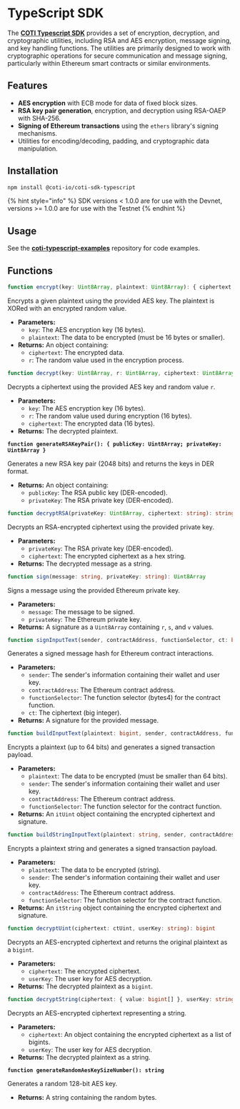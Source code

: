# TypeScript SDK

The [**COTI Typescript SDK**](https://github.com/coti-io/coti-sdk-typescript) provides a set of encryption, decryption, and cryptographic utilities, including RSA and AES encryption, message signing, and key handling functions. The utilities are primarily designed to work with cryptographic operations for secure communication and message signing, particularly within Ethereum smart contracts or similar environments.

## Features

* **AES encryption** with ECB mode for data of fixed block sizes.
* **RSA key pair generation**, encryption, and decryption using RSA-OAEP with SHA-256.
* **Signing of Ethereum transactions** using the `ethers` library's signing mechanisms.
* Utilities for encoding/decoding, padding, and cryptographic data manipulation.

## Installation

```bash
npm install @coti-io/coti-sdk-typescript
```

{% hint style="info" %}
SDK versions < 1.0.0 are for use with the Devnet, versions >= 1.0.0 are for use with the Testnet
{% endhint %}

## Usage

See the [**coti-typescript-examples**](https://github.com/coti-io/coti-typescript-examples) repository for code examples.

## Functions

```typescript
function encrypt(key: Uint8Array, plaintext: Uint8Array): { ciphertext: Uint8Array; r: Uint8Array }
```

Encrypts a given plaintext using the provided AES key. The plaintext is XORed with an encrypted random value.

* **Parameters:**
  * `key`: The AES encryption key (16 bytes).
  * `plaintext`: The data to be encrypted (must be 16 bytes or smaller).
* **Returns:** An object containing:
  * `ciphertext`: The encrypted data.
  * `r`: The random value used in the encryption process.

```typescript
function decrypt(key: Uint8Array, r: Uint8Array, ciphertext: Uint8Array): Uint8Array
```

Decrypts a ciphertext using the provided AES key and random value `r`.

* **Parameters:**
  * `key`: The AES encryption key (16 bytes).
  * `r`: The random value used during encryption (16 bytes).
  * `ciphertext`: The encrypted data (16 bytes).
* **Returns:** The decrypted plaintext.

<pre class="language-typescript"><code class="lang-typescript"><strong>function generateRSAKeyPair(): { publicKey: Uint8Array; privateKey: Uint8Array }
</strong></code></pre>

Generates a new RSA key pair (2048 bits) and returns the keys in DER format.

* **Returns:** An object containing:
  * `publicKey`: The RSA public key (DER-encoded).
  * `privateKey`: The RSA private key (DER-encoded).

```typescript
function decryptRSA(privateKey: Uint8Array, ciphertext: string): string
```

Decrypts an RSA-encrypted ciphertext using the provided private key.

* **Parameters:**
  * `privateKey`: The RSA private key (DER-encoded).
  * `ciphertext`: The encrypted ciphertext as a hex string.
* **Returns:** The decrypted message as a string.

```typescript
function sign(message: string, privateKey: string): Uint8Array
```

Signs a message using the provided Ethereum private key.

* **Parameters:**
  * `message`: The message to be signed.
  * `privateKey`: The Ethereum private key.
* **Returns:** A signature as a `Uint8Array` containing `r`, `s`, and `v` values.

```typescript
function signInputText(sender, contractAddress, functionSelector, ct: bigint): Uint8Array
```

Generates a signed message hash for Ethereum contract interactions.

* **Parameters:**
  * `sender`: The sender's information containing their wallet and user key.
  * `contractAddress`: The Ethereum contract address.
  * `functionSelector`: The function selector (bytes4) for the contract function.
  * `ct`: The ciphertext (big integer).
* **Returns:** A signature for the provided message.

```typescript
function buildInputText(plaintext: bigint, sender, contractAddress, functionSelector): itUint
```

Encrypts a plaintext (up to 64 bits) and generates a signed transaction payload.

* **Parameters:**
  * `plaintext`: The data to be encrypted (must be smaller than 64 bits).
  * `sender`: The sender's information containing their wallet and user key.
  * `contractAddress`: The Ethereum contract address.
  * `functionSelector`: The function selector for the contract function.
* **Returns:** An `itUint` object containing the encrypted ciphertext and signature.

```typescript
function buildStringInputText(plaintext: string, sender, contractAddress, functionSelector): itString
```

Encrypts a plaintext string and generates a signed transaction payload.

* **Parameters:**
  * `plaintext`: The data to be encrypted (string).
  * `sender`: The sender's information containing their wallet and user key.
  * `contractAddress`: The Ethereum contract address.
  * `functionSelector`: The function selector for the contract function.
* **Returns:** An `itString` object containing the encrypted ciphertext and signature.

```typescript
function decryptUint(ciphertext: ctUint, userKey: string): bigint
```

Decrypts an AES-encrypted ciphertext and returns the original plaintext as a `bigint`.

* **Parameters:**
  * `ciphertext`: The encrypted ciphertext.
  * `userKey`: The user key for AES decryption.
* **Returns:** The decrypted plaintext as a `bigint`.

```typescript
function decryptString(ciphertext: { value: bigint[] }, userKey: string): string
```

Decrypts an AES-encrypted ciphertext representing a string.

* **Parameters:**
  * `ciphertext`: An object containing the encrypted ciphertext as a list of bigints.
  * `userKey`: The user key for AES decryption.
* **Returns:** The decrypted plaintext as a string.

<pre class="language-typescript"><code class="lang-typescript"><strong>function generateRandomAesKeySizeNumber(): string
</strong></code></pre>

Generates a random 128-bit AES key.

* **Returns:** A string containing the random bytes.
